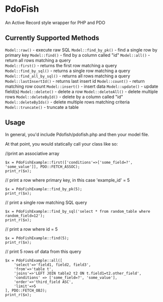 # PdoFish
An Active Record style wrapper for PHP and PDO

## Currently Supported Methods
```Model::raw()``` - execute raw SQL
```Model::find_by_pk()``` - find a single row by primary key 
```Model::find()``` - find by a column called "id" 
```Model::all()``` - return all rows matching a query  
```Model::first()``` - returns the first row matching a query 
```Model::find_by_sql()``` - returns a single row matching a query 
```Model::find_all_by_sql()``` - returns all rows matching a query 
```Model::lastInsertId()``` - returns last insert id 
```Model::count()``` - return matching row count 
```Model::insert()``` - insert data
```Model::update()``` - update field(s)
```Model::delete()```  - delete a row
```Model::deleteAll()``` - delete multiple rows
```Model::deleteById()``` - delete by a column called "id" 
```Model::deleteByIds()``` - delete multiple rows matching criteria 
```Model::truncate()``` - truncate a table 

## Usage
In general, you'd include Pdofish/pdofish.php and then your model file. 

At that point, you would statically call your class like so: 


//print an associative array  
```
$x = PdoFishExample::first(['conditions'=>['some_field=?', 'some_value']], PDO::FETCH_ASSOC);
print_r($x); 
```  

// print a row where primary key, in this case 'example_id' = 5  
```
$x = PdoFishExample::find_by_pk(5);
print_r($x);
```  

// print a single row matching SQL query  
```
$x = PdoFishExample::find_by_sql('select * from random_table where random_field=12');
print_r($x);
```  

// print a row where id = 5  
```
$x = PdoFishExample::find(5);
print_r($x); 
```

// print 5 rows of data from this query   
```
$x = PdoFishExample::all([
	'select'=>'field1, field2, field3',
	'from'=>'table t',
	'joins'=>'LEFT JOIN table2 t2 ON t.field1=t2.other_field',
	'conditions' => ['some_field=?', 'some_value'],
	'order'=>'third_field ASC',
	'limit'=>5
], PDO::FETCH_OBJ);
print_r($x);
```
